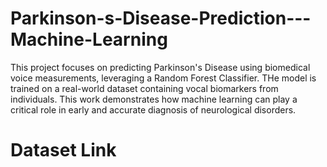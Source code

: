 # Parkinson-s-Disease-Prediction---Machine-Learning
This project focuses on predicting Parkinson's Disease using biomedical voice measurements, leveraging a Random Forest Classifier. THe model is trained on a real-world dataset containing vocal biomarkers from individuals. This work demonstrates how machine learning can play a critical role in early and accurate diagnosis of neurological disorders.
# Dataset Link
